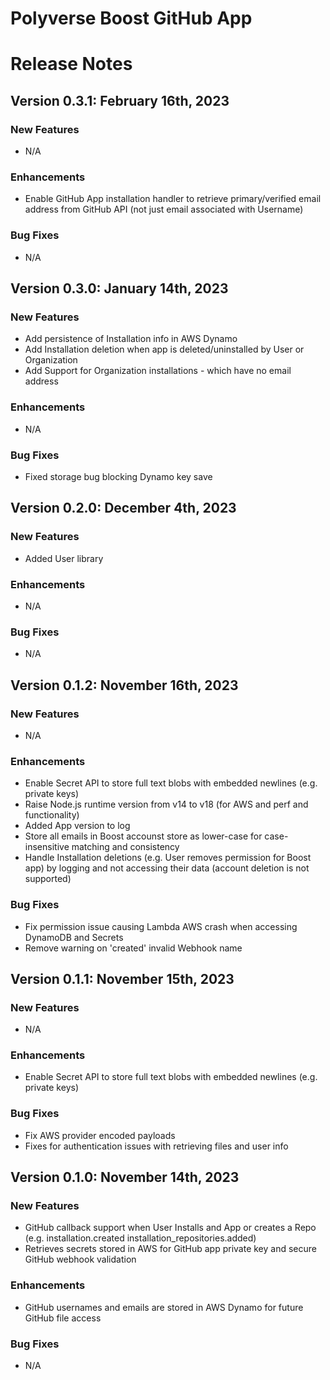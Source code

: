 Polyverse Boost GitHub App
======================

# Release Notes

## Version 0.3.1: February 16th, 2023

### New Features
- N/A

### Enhancements
- Enable GitHub App installation handler to retrieve primary/verified email address from GitHub API (not just email associated with Username)

### Bug Fixes
- N/A

## Version 0.3.0: January 14th, 2023

### New Features
- Add persistence of Installation info in AWS Dynamo
- Add Installation deletion when app is deleted/uninstalled by User or Organization
- Add Support for Organization installations - which have no email address

### Enhancements
- N/A

### Bug Fixes
- Fixed storage bug blocking Dynamo key save

## Version 0.2.0: December 4th, 2023

### New Features
- Added User library

### Enhancements
- N/A

### Bug Fixes
- N/A

## Version 0.1.2: November 16th, 2023

### New Features
- N/A

### Enhancements
- Enable Secret API to store full text blobs with embedded newlines (e.g. private keys)
- Raise Node.js runtime version from v14 to v18 (for AWS and perf and functionality)
- Added App version to log
- Store all emails in Boost accounst store as lower-case for case-insensitive matching and consistency
- Handle Installation deletions (e.g. User removes permission for Boost app) by logging and not accessing their data (account deletion is not supported)

### Bug Fixes
- Fix permission issue causing Lambda AWS crash when accessing DynamoDB and Secrets
- Remove warning on 'created' invalid Webhook name

## Version 0.1.1: November 15th, 2023

### New Features
- N/A

### Enhancements
- Enable Secret API to store full text blobs with embedded newlines (e.g. private keys)

### Bug Fixes
- Fix AWS provider encoded payloads
- Fixes for authentication issues with retrieving files and user info

## Version 0.1.0: November 14th, 2023

### New Features
- GitHub callback support when User Installs and App or creates a Repo (e.g. installation.created installation_repositories.added)
- Retrieves secrets stored in AWS for GitHub app private key and secure GitHub webhook validation

### Enhancements
- GitHub usernames and emails are stored in AWS Dynamo for future GitHub file access

### Bug Fixes
- N/A
